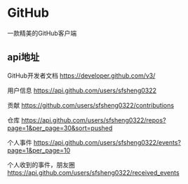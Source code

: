 # GitHub

一款精美的GitHub客户端


## api地址

GitHub开发者文档
https://developer.github.com/v3/


用户信息
https://api.github.com/users/sfsheng0322


贡献
https://github.com/users/sfsheng0322/contributions


仓库
https://api.github.com/users/sfsheng0322/repos?page=1&per_page=30&sort=pushed


个人事件
https://api.github.com/users/sfsheng0322/events?page=1&per_page=10


个人收到的事件，朋友圈
https://api.github.com/users/sfsheng0322/received_events